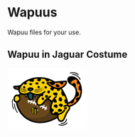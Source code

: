 # Wapuus
Wapuu files for your use.

<h2>Wapuu in Jaguar Costume</h2>
<p>
<a href=“/tree/master/jags" target="_blank"><img src="/jags/wapuu-jags.png" alt="Wapuu in Jaguar Costume" style="max-width:100%;"></a>
</p>